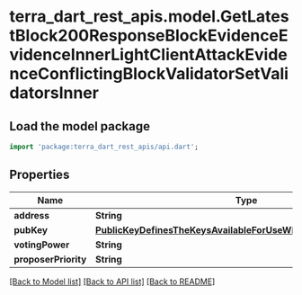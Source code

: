 # terra_dart_rest_apis.model.GetLatestBlock200ResponseBlockEvidenceEvidenceInnerLightClientAttackEvidenceConflictingBlockValidatorSetValidatorsInner

## Load the model package
```dart
import 'package:terra_dart_rest_apis/api.dart';
```

## Properties
Name | Type | Description | Notes
------------ | ------------- | ------------- | -------------
**address** | **String** |  | [optional] 
**pubKey** | [**PublicKeyDefinesTheKeysAvailableForUseWithTendermintValidators**](PublicKeyDefinesTheKeysAvailableForUseWithTendermintValidators.md) |  | [optional] 
**votingPower** | **String** |  | [optional] 
**proposerPriority** | **String** |  | [optional] 

[[Back to Model list]](../README.md#documentation-for-models) [[Back to API list]](../README.md#documentation-for-api-endpoints) [[Back to README]](../README.md)


